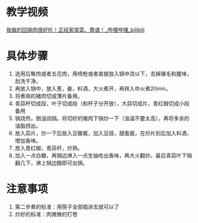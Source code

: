# 教学视频


[我做的回锅肉很好吃！正经家常菜、靠谱！_哔哩哔哩_bilibili](https://www.bilibili.com/video/BV1ma411y7QU?vd_source=f6d522f28072721da0e962ed83629041)


# 具体步骤

1. 选用后臀肉或者五花肉，用喷枪或者直接放入锅中烫以下，去掉猪毛和腥味，刮洗干净。
2. 再放入锅中，放入葱，姜，料酒，大火煮开，再转入中火煮20min。
3. 将煮熟的猪肉切成薄片备用。
4. 青蒜杆切成段，叶子切成段（和杆子分开放），大蒜切成片，青红椒切成小段备用
5. 锅烧热，倒油润锅。将切好的猪肉下锅炒一下（油温不要太高），再将多余的油脂捞出。
6. 放入蒜片，炒一下后放入豆瓣酱，加入豆豉，甜面酱，在炒片刻后加入料酒，增加香味。
7. 放入青红椒，青蒜杆，炒熟。
8. 加入一点白糖，再锅边淋入一点生抽呛出香味，再大火翻炒。最后青蒜叶下锅翻几下，淋上锅边醋即可出锅。





# 注意事项

1. 第二步煮的标准：用筷子全部插进去就可以了
2. 炒好的标准：肉微微的打卷